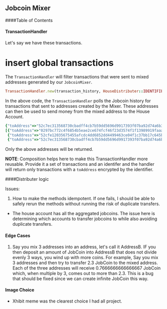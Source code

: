 ## Jobcoin Mixer

####Table of Contents


#### TransactionHandler

Let's say we have these transactions.

# insert global transactions

The `TransactionHandler` will filter transactions that were sent to mixed addresses generated by our `JobcoinMixer`.

```ruby
TransactionHandler.new(transaction_history, HouseDistributer::IDENTIFIER).process
```

In the above code, the `TransactionHandler` polls the Jobcoin history for transactions that sent to addresses created by the Mixer. These addresses can then be used to send money from the mixed address to the House Account.

```ruby
{"toAddress"=>"52c7ec313568730cbadff4cb7b59dd5696d9917393f07ba92d74a6b3d1cc93a4057dd6ab03ddde6d938180ff", "amount"=>10.0, "fromAddress"=>["1444"]}]
[{"toAddress"=>"0297bc772c4f6854b5eae2ce674fcf46f23d3574f1f13989919faaaf11c873", "amount"=>50.256899999999995, "fromAddress"=>["1444", "alice", "Alice"]},
 {"toAddress"=>"52cfe12035675455afcdc4dd6852dd4499463ce04f1c37bb17c645b26b4b4116", "amount"=>2.11, "fromAddress"=>["1444"]},
 {"toAddress"=>"52c7ec313568730cbadff4cb7b59dd5696d9917393f07ba92d74a6b3d1cc93a4057dd6ab03ddde6d938180ff", "amount"=>10.0, "fromAddress"=>["1444"]}]
```

Only the above addresses will be returned.


__NOTE__: Composition helps here to make this TransactionHandler more reusable. Provide it a set of transactions and an identifer and the handler will return only transactions with a `toAddress` encrypted by the identifier.


####Distributer logic

Issues:
1. How to make the methods idempotent. If one fails, I should be able to safely rerun the methods without running the risk of duplicate transfers.


- The house account has all the aggregated jobcoins. The issue here is determining which accounts to transfer jobcoins to while also avoiding duplicate
transfers.

#### Edge Cases
1. Say you mix 3 addresses into an address, let's call it AddressB. IF you then deposit an amount of
JobCoin into AddressB that does not divide evenly 3 ways, you wind up with more coins. For example,
Say you mix 3 addresses and then try to transfer 2.3 JobCoin to the mixed address. Each of the
three addresses will receive 0.7666666666666667 JobCoin which, when multiple by 3,
comes out to more than 2.3. This is a bug that should be fixed since we can create infinite
JobCoin this way.



#### Image Choice
- Xhibit meme was the clearest choice I had all project.
